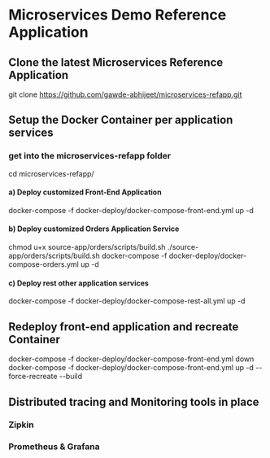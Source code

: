 # Microservices Demo Reference Application

## Clone the latest Microservices Reference Application

git clone https://github.com/gawde-abhijeet/microservices-refapp.git

## Setup the Docker Container per application services

### get into the microservices-refapp folder
cd microservices-refapp/

#### a) Deploy customized Front-End Application 

docker-compose -f docker-deploy/docker-compose-front-end.yml up -d

#### b) Deploy customized Orders Application Service

chmod u+x source-app/orders/scripts/build.sh
./source-app/orders/scripts/build.sh
docker-compose -f docker-deploy/docker-compose-orders.yml up -d

#### c) Deploy rest other application services

docker-compose -f docker-deploy/docker-compose-rest-all.yml up -d


## Redeploy front-end application and recreate Container
docker-compose -f docker-deploy/docker-compose-front-end.yml down
docker-compose -f docker-deploy/docker-compose-front-end.yml up -d --force-recreate --build


## Distributed tracing and Monitoring tools in place

### Zipkin

### Prometheus & Grafana 
